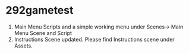 # 292gametest

1. Main Menu Scripts and a simple working menu under Scenes-> Main Menu Scene and Script
2. Instructions Scene updated. Please find Instructions scene under Assets.
